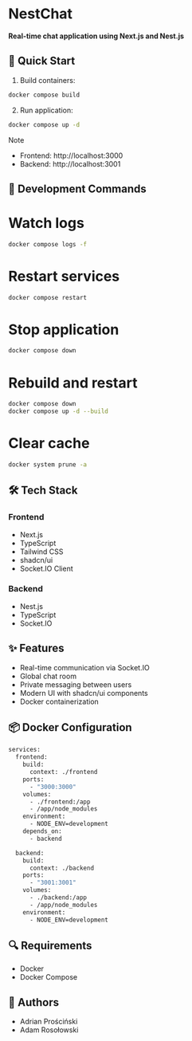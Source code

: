 # NestChat

**Real-time chat application using Next.js and Nest.js**

## 🚀 Quick Start

1. Build containers:

```bash
docker compose build
```

2. Run application:
```bash
docker compose up -d
```

> [!NOTE]
> * Frontend: http://localhost:3000
> * Backend: http://localhost:3001

## 🔄 Development Commands

# Watch logs
```bash
docker compose logs -f
```

# Restart services
```bash
docker compose restart
```

# Stop application
```bash
docker compose down
```

# Rebuild and restart
```bash
docker compose down
docker compose up -d --build
```

# Clear cache
```bash
docker system prune -a
```

## 🛠️ Tech Stack

### Frontend
* Next.js
* TypeScript
* Tailwind CSS
* shadcn/ui
* Socket.IO Client

### Backend
* Nest.js
* TypeScript
* Socket.IO

## ✨ Features
* Real-time communication via Socket.IO
* Global chat room
* Private messaging between users 
* Modern UI with shadcn/ui components
* Docker containerization

## 📦 Docker Configuration

```bash
services:
  frontend:
    build:
      context: ./frontend
    ports:
      - "3000:3000"
    volumes:
      - ./frontend:/app
      - /app/node_modules
    environment:
      - NODE_ENV=development
    depends_on:
      - backend

  backend:
    build:
      context: ./backend
    ports:
      - "3001:3001"
    volumes:
      - ./backend:/app
      - /app/node_modules
    environment:
      - NODE_ENV=development
```

## 🔍 Requirements
* Docker
* Docker Compose

## 👥 Authors
* Adrian Prościński
* Adam Rosołowski
